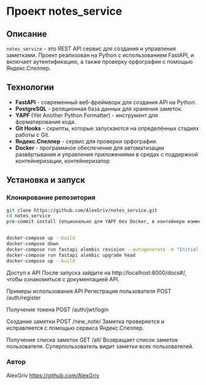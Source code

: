 # Проект notes_service

## Описание
`notes_service` - это REST API сервис для создания и управления заметками. Проект реализован на Python с использованием FastAPI, и включает аутентификацию, а также проверку орфографии с помощью Яндекс.Спеллер.

## Технологии
- **FastAPI** - современный веб-фреймворк для создания API на Python.
- **PostgreSQL** - реляционная база данных для хранения заметок.
- **YAPF** (Yet Another Python Formatter) - инструмент для форматирования кода.
- **Git Hooks** - скрипты, которые запускаются на определённых стадиях работы с Git.
- **Яндекс.Спеллер** - сервис для проверки орфографии.
- **Docker** - программное обеспечение для автоматизации развёртывания и управления приложениями в средах с поддержкой контейнеризации, контейнеризатор

## Установка и запуск

### Клонирование репозитория
```bash
git clone https://github.com/AlexGriv/notes_service.git
cd notes_service
pre-commit install (опционально для YAPF без Docker, в контейнере изменить настройку в Dockerfile)


docker-compose up --build
docker-compose down
docker-compose run fastapi alembic revision --autogenerate -m "Initial migration"
docker-compose run fastapi alembic upgrade head
docker-compose up --build
```

Доступ к API
После запуска зайдите на http://localhost:8000/docs#/, чтобы ознакомиться с документацией API.

Примеры использования API
Регистрация пользователя
POST /auth/register

Получение токена
POST /auth/jwt/login

Создание заметки
POST /new_note/ Заметка проверяется и исправляется с помощью сервиса Яндекс.Спеллер.

Получение списка заметок
GET /all/ Возвращает список заметок пользователя. Суперпользователь видит заметки всех пользователей.



### Автор

AlexGriv https://github.com/AlexGriv

